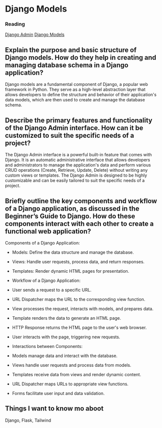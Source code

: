 # Django Models
### Reading
[Django Admin](https://developer.mozilla.org/en-US/docs/Learn/Server-side/Django/Admin_site)
[Django Models](https://developer.mozilla.org/en-US/docs/Learn/Server-side/Django/Models)


## Explain the purpose and basic structure of Django models. How do they help in creating and managing database schema in a Django application?

Django models are a fundamental component of Django, a popular web framework in Python. They serve as a high-level abstraction layer that allows developers to define the structure and behavior of their application's data models, which are then used to create and manage the database schema.

## Describe the primary features and functionality of the Django Admin interface. How can it be customized to suit the specific needs of a project?


The Django Admin interface is a powerful built-in feature that comes with Django. It is an automatic administrative interface that allows developers and administrators to manage the application's data and perform various CRUD operations (Create, Retrieve, Update, Delete) without writing any custom views or templates. The Django Admin is designed to be highly customizable and can be easily tailored to suit the specific needs of a project.

## Briefly outline the key components and workflow of a Django application, as discussed in the Beginner’s Guide to Django. How do these components interact with each other to create a functional web application?

Components of a Django Application:

- Models: Define the data structure and manage the database.
- Views: Handle user requests, process data, and return responses.
- Templates: Render dynamic HTML pages for presentation.
- Workflow of a Django Application:

- User sends a request to a specific URL.
- URL Dispatcher maps the URL to the corresponding view function.
- View processes the request, interacts with models, and prepares data.
- Template renders the data to generate an HTML page.
- HTTP Response returns the HTML page to the user's web browser.
- User interacts with the page, triggering new requests.
- Interactions between Components:

- Models manage data and interact with the database.
- Views handle user requests and process data from models.
- Templates receive data from views and render dynamic content.
- URL Dispatcher maps URLs to appropriate view functions.
- Forms facilitate user input and data validation.

## Things I want to know mo aboot
Django, Flask, Tailwind